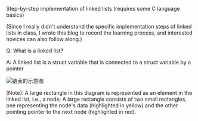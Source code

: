 Step-by-step implementation of linked lists (requires some C language basics)

(Since I really didn't understand the specific implementation steps of linked lists in class, I wrote this blog to record the learning process, and interested novices can also follow along.)

Q: What is a linked list?

A: A linked list is a struct variable that is connected to a struct variable by a pointer

![链表的示意图](https://github.com/user-attachments/assets/87d1f9a2-0fd4-4936-a4a2-585b9dbdd465)

[Note]: A large rectangle in this diagram is represented as an element in the linked list, i.e., a node; A large rectangle consists of two small rectangles, one representing the node's data (highlighted in yellow) and the other pointing pointer to the next node (highlighted in red).
